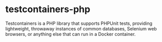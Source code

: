 # testcontainers-php
Testcontainers is a PHP library that supports PHPUnit tests, providing lightweight, throwaway instances of common databases, Selenium web browsers, or anything else that can run in a Docker container.
